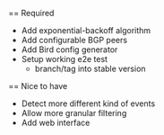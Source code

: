 == Required
- Add exponential-backoff algorithm
- Add configurable BGP peers
- Add Bird config generator
- Setup working e2e test
  + branch/tag into stable version

== Nice to have
- Detect more different kind of events
- Allow more granular filtering
- Add web interface
